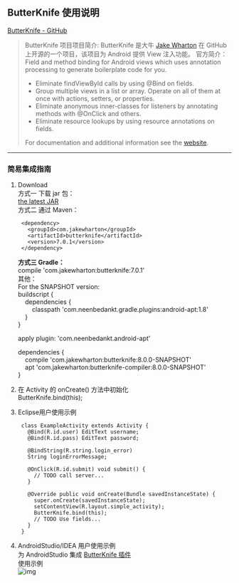 ## ButterKnife 使用说明 ##
[ButterKnife - GitHub][1]
> ButterKnife 项目项目简介:
> ButterKnife 是大牛 [Jake Wharton](https://github.com/JakeWharton) 在 GitHub 上开源的一个项目，该项目为 Android 提供 View 注入功能。
> 官方简介：
> Field and method binding for Android views which uses annotation processing to generate boilerplate code for you.
>   
> * Eliminate findViewById calls by using @Bind on fields.
> * Group multiple views in a list or array. Operate on all of them at once with actions, setters, or properties.
> * Eliminate anonymous inner-classes for listeners by annotating methods with @OnClick and others.
> * Eliminate resource lookups by using resource annotations on fields.
>  
> For documentation and additional information see the [website][2].

----------

### 简易集成指南 ###

1. Download  
	方式一 下载 jar 包：  
	[the latest JAR][3]   
	方式二 通过 Maven：  

		<dependency>
		  <groupId>com.jakewharton</groupId>
		  <artifactId>butterknife</artifactId>
		  <version>7.0.1</version>
		</dependency>

	**方式三 Gradle：**  
	compile 'com.jakewharton:butterknife:7.0.1'  
	其他：  
	For the SNAPSHOT version:  
	buildscript {  
	&nbsp;&nbsp;&nbsp;&nbsp;dependencies {  
	&nbsp;&nbsp;&nbsp;&nbsp;&nbsp;&nbsp;&nbsp;&nbsp;classpath 'com.neenbedankt.gradle.plugins:android-apt:1.8'  
	&nbsp;&nbsp;&nbsp;&nbsp;}  
	}  
	  
	apply plugin: 'com.neenbedankt.android-apt'  
	  
	dependencies {  
	&nbsp;&nbsp;&nbsp;&nbsp;compile 'com.jakewharton:butterknife:8.0.0-SNAPSHOT'  
	&nbsp;&nbsp;&nbsp;&nbsp;apt 'com.jakewharton:butterknife-compiler:8.0.0-SNAPSHOT'  
	}  
2. 在 Activity 的 onCreate() 方法中初始化  
	ButterKnife.bind(this);  
3. Eclipse用户使用示例  

		class ExampleActivity extends Activity {
		  @Bind(R.id.user) EditText username;
		  @Bind(R.id.pass) EditText password;
		
		  @BindString(R.string.login_error)
		  String loginErrorMessage;
		
		  @OnClick(R.id.submit) void submit() {
		    // TODO call server...
		  }
		
		  @Override public void onCreate(Bundle savedInstanceState) {
		    super.onCreate(savedInstanceState);
		    setContentView(R.layout.simple_activity);
		    ButterKnife.bind(this);
		    // TODO Use fields...
		  }
		}
4. AndroidStudio/IDEA 用户使用示例  
	为 AndroidStudio 集成 [ButterKnife 插件][4]  
	使用示例    
	![img](https://github.com/avast/android-butterknife-zelezny/raw/master/img/zelezny_animated.gif)










[1]: https://github.com/JakeWharton/butterknife "ButterKnife"
[2]: http://jakewharton.github.com/butterknife/ "ButterKnife Doc"
[3]: https://search.maven.org/remote_content?g=com.jakewharton&a=butterknife&v=LATEST "the latest JAR"
[4]: https://github.com/avast/android-butterknife-zelezny